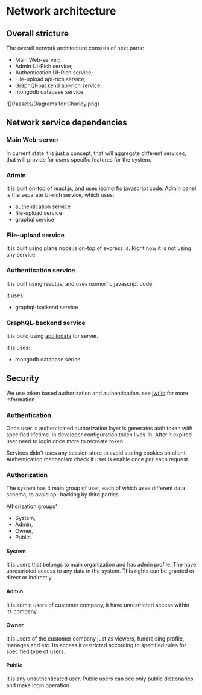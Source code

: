 # Network architecture

## Overall stricture

The overall network architecture consists of next parts:

- Main Web-server;
- Admin UI-Rich service;
- Authentication UI-Rich service;
- File-upload api-rich service;
- GraphQl-backend api-rich service;
- mongodb database service.

![](/assets/Diagrams for Charidy.png)

## Network service dependencies

### Main Web-server
In current state it is just a concept, that will aggregate different services, that will provide for users specific features for the  system.  

### Admin
It is built on-top of react.js, and uses isomorfic javascript code.
Admin panel is the separate UI-rich service, which uses:
- authentication service
- file-upload service
- graphql service

### File-upload service

It is built using plane node.js on-top of express.js.
Right now it is not using any service.

### Authentication service

It is built using react.js, and uses isomorfic javascript code.

It uses:
- graphql-backend service

### GraphQL-backend service

It is build using [apollodata](http://www.apollodata.com) for server.

It is uses:
- mongodb database serice.

## Security 

We use token based authorization and authentication. see [jwt.io](https://jwt.io) for more information.

### Authentication
Once user is authenticated authorization layer is generates auth token with specified lifetime. in developer configuration token lives 1h. After it expired user need to login once more to recreate token.

Services didn't uses any session store to avoid storing cookies on client.
Authentication mechanism check if user is enable once per each request.

### Authorization

The system has 4 main group of user, each of which uses different data schema, to avoid api-hacking by third parties.

Athorization groups^
- System,
- Admin,
- Owner,
- Public.

#### System

It is users that belongs to main organization and has admin profile. The have unrestricted access to any data in the system. This rights can be granted or direct or indirectly.

#### Admin

It is admin users of customer company, it have unrestricted access within its company.

#### Owner

It is users of the customer company just as viewers, fundraising profile, manages and etc. Its access it restricted according to specified rules for specified type of users.


#### Public

It is any unauthenticated user. Public users can see only public dictionaries and make login operation.

